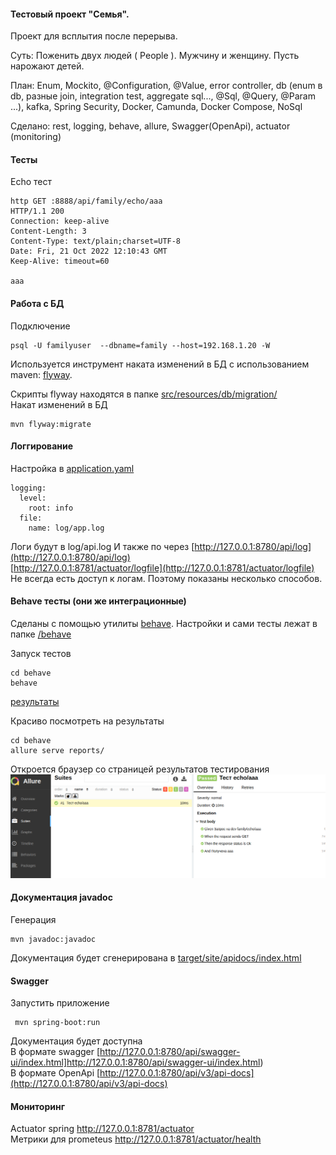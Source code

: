 #### Тестовый проект "Семья". 

Проект для всплытия после перерыва.

Суть: Поженить двух людей ( People ). Мужчину и женщину. Пусть нарожают детей.

План: Enum, Mockito, @Configuration, @Value, error controller, db (enum в db, разные join, integration test, aggregate sql..., @Sql, @Query, @Param ...), kafka, Spring Security, Docker, Camunda, Docker Compose, NoSql<br/>

Сделано:
 rest, logging, behave, allure, Swagger(OpenApi), actuator (monitoring)

#### Тесты
Echo тест
````
http GET :8888/api/family/echo/aaa
HTTP/1.1 200 
Connection: keep-alive
Content-Length: 3
Content-Type: text/plain;charset=UTF-8
Date: Fri, 21 Oct 2022 12:10:43 GMT
Keep-Alive: timeout=60

aaa
````

#### Работа с БД
Подключение
````
psql -U familyuser  --dbname=family --host=192.168.1.20 -W
````

Используется инструмент наката изменений в БД с использованием maven: [flyway](https://flywaydb.org/documentation/getstarted/firststeps/maven).

Скрипты flyway находятся в папке [src/resources/db/migration/](https://github.com/cherepakhin/family/tree/master/src/main/resources/db/migration)  
Накат изменений в БД
````
mvn flyway:migrate
````
#### Логгирование
Настройка в [application.yaml](src/main/resources/application.yaml)
````
logging:
  level:
    root: info
  file:
    name: log/app.log
````
Логи будут в log/api.log
И также по через [http://127.0.0.1:8780/api/log](http://127.0.0.1:8780/api/log)
<br/> [http://127.0.0.1:8781/actuator/logfile](http://127.0.0.1:8781/actuator/logfile) <br/>
Не всегда есть доступ к логам. Поэтому показаны несколько способов.
#### Behave тесты (они же интеграционные)
Сделаны с помощью утилиты [behave](https://behave.readthedocs.io/en/stable/).
Настройки и сами тесты лежат в папке [/behave](https://github.com/cherepakhin/family/tree/dev/behave) 

Запуск тестов
````
cd behave
behave
````
[результаты](/behave/doc/behave.png)

Красиво посмотреть на результаты 
````
cd behave
allure serve reports/
````
Откроется браузер со страницей результатов тестирования
![страницей результатов тестирования](/behave/doc/allure.png)

#### Документация javadoc
Генерация
````shell
mvn javadoc:javadoc
````
Документация будет сгенерирована в [target/site/apidocs/index.html](/target/site/apidocs/index.html)

#### Swagger
Запустить приложение
````shell
 mvn spring-boot:run
````
Документация будет доступна<br/>
В формате swagger [http://127.0.0.1:8780/api/swagger-ui/index.html]http://127.0.0.1:8780/api/swagger-ui/index.html)
<br/>
В формате OpenApi [http://127.0.0.1:8780/api/v3/api-docs](http://127.0.0.1:8780/api/v3/api-docs)

#### Мониторинг
Actuator spring
http://127.0.0.1:8781/actuator <br/>
Метрики для prometeus
http://127.0.0.1:8781/actuator/health
